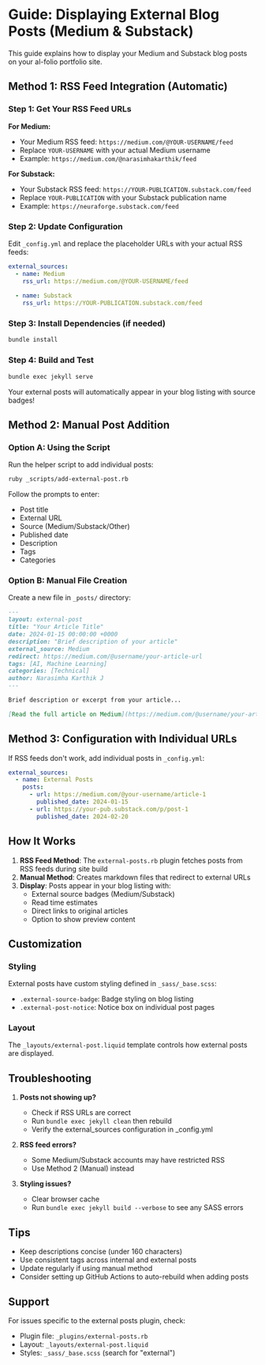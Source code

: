 # Guide: Displaying External Blog Posts (Medium & Substack)

This guide explains how to display your Medium and Substack blog posts on your al-folio portfolio site.

## Method 1: RSS Feed Integration (Automatic)

### Step 1: Get Your RSS Feed URLs

**For Medium:**
- Your Medium RSS feed: `https://medium.com/@YOUR-USERNAME/feed`
- Replace `YOUR-USERNAME` with your actual Medium username
- Example: `https://medium.com/@narasimhakarthik/feed`

**For Substack:**
- Your Substack RSS feed: `https://YOUR-PUBLICATION.substack.com/feed`
- Replace `YOUR-PUBLICATION` with your Substack publication name
- Example: `https://neuraforge.substack.com/feed`

### Step 2: Update Configuration

Edit `_config.yml` and replace the placeholder URLs with your actual RSS feeds:

```yaml
external_sources:
  - name: Medium
    rss_url: https://medium.com/@YOUR-USERNAME/feed
    
  - name: Substack
    rss_url: https://YOUR-PUBLICATION.substack.com/feed
```

### Step 3: Install Dependencies (if needed)

```bash
bundle install
```

### Step 4: Build and Test

```bash
bundle exec jekyll serve
```

Your external posts will automatically appear in your blog listing with source badges!

## Method 2: Manual Post Addition

### Option A: Using the Script

Run the helper script to add individual posts:

```bash
ruby _scripts/add-external-post.rb
```

Follow the prompts to enter:
- Post title
- External URL
- Source (Medium/Substack/Other)
- Published date
- Description
- Tags
- Categories

### Option B: Manual File Creation

Create a new file in `_posts/` directory:

```markdown
---
layout: external-post
title: "Your Article Title"
date: 2024-01-15 00:00:00 +0000
description: "Brief description of your article"
external_source: Medium
redirect: https://medium.com/@username/your-article-url
tags: [AI, Machine Learning]
categories: [Technical]
author: Narasimha Karthik J
---

Brief description or excerpt from your article...

[Read the full article on Medium](https://medium.com/@username/your-article-url){:target="_blank"}
```

## Method 3: Configuration with Individual URLs

If RSS feeds don't work, add individual posts in `_config.yml`:

```yaml
external_sources:
  - name: External Posts
    posts:
      - url: https://medium.com/@your-username/article-1
        published_date: 2024-01-15
      - url: https://your-pub.substack.com/p/post-1
        published_date: 2024-02-20
```

## How It Works

1. **RSS Feed Method**: The `external-posts.rb` plugin fetches posts from RSS feeds during site build
2. **Manual Method**: Creates markdown files that redirect to external URLs
3. **Display**: Posts appear in your blog listing with:
   - External source badges (Medium/Substack)
   - Read time estimates
   - Direct links to original articles
   - Option to show preview content

## Customization

### Styling
External posts have custom styling defined in `_sass/_base.scss`:
- `.external-source-badge`: Badge styling on blog listing
- `.external-post-notice`: Notice box on individual post pages

### Layout
The `_layouts/external-post.liquid` template controls how external posts are displayed.

## Troubleshooting

1. **Posts not showing up?**
   - Check if RSS URLs are correct
   - Run `bundle exec jekyll clean` then rebuild
   - Verify the external_sources configuration in _config.yml

2. **RSS feed errors?**
   - Some Medium/Substack accounts may have restricted RSS
   - Use Method 2 (Manual) instead

3. **Styling issues?**
   - Clear browser cache
   - Run `bundle exec jekyll build --verbose` to see any SASS errors

## Tips

- Keep descriptions concise (under 160 characters)
- Use consistent tags across internal and external posts
- Update regularly if using manual method
- Consider setting up GitHub Actions to auto-rebuild when adding posts

## Support

For issues specific to the external posts plugin, check:
- Plugin file: `_plugins/external-posts.rb`
- Layout: `_layouts/external-post.liquid`
- Styles: `_sass/_base.scss` (search for "external")